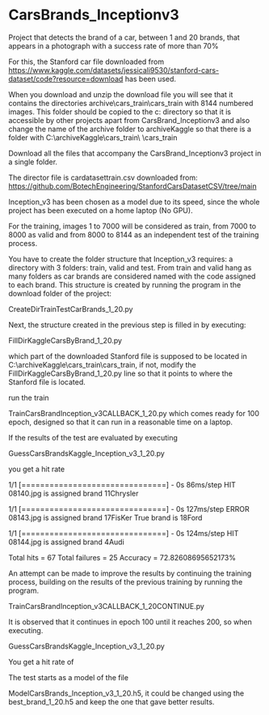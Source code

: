 # CarsBrands_Inceptionv3
Project that detects the brand of a car, between 1 and 20 brands, that appears in a photograph with a success rate of more than 70%

For this, the Stanford car file downloaded from https://www.kaggle.com/datasets/jessicali9530/stanford-cars-dataset/code?resource=download has been used.

When you download and unzip the download file you will see that it contains the directories
archive\cars_train\cars_train with 8144 numbered images. This folder should be copied to the c: directory so that it is accessible by other projects apart from CarsBrand_Inceptionv3 and also change the name of the archive folder to archiveKaggle so that there is a folder with C:\\archiveKaggle\\cars_train\ \cars_train

Download all the files that accompany the CarsBrand_Inceptionv3 project in a single folder.

The director file is cardatasettrain.csv downloaded from:
https://github.com/BotechEngineering/StanfordCarsDatasetCSV/tree/main

Inception_v3 has been chosen as a model due to its speed, since the whole project has been executed on a home laptop (No GPU).

For the training, images 1 to 7000 will be considered as train, from 7000 to 8000 as valid and from 8000 to 8144 as an independent test of the training process.

You have to create the folder structure that Inception_v3 requires: a directory with 3 folders: train, valid and test. From train and valid hang as many folders as car brands are considered named with the code assigned to each brand. This structure is created by running the program in the download folder of the project:

CreateDirTrainTestCarBrands_1_20.py

Next, the structure created in the previous step is filled in by executing:

FillDirKaggleCarsByBrand_1_20.py

which part of the downloaded Stanford file is supposed to be located in C:\\archiveKaggle\\cars_train\\cars_train, if not, modify the FillDirKaggleCarsByBrand_1_20.py line so that it points to where the Stanford file is located.

run the train


TrainCarsBrandInception_v3CALLBACK_1_20.py
which comes ready for 100 epoch, designed so that it can run in a reasonable time on a laptop.

If the results of the test are evaluated by executing

GuessCarsBrandsKaggle_Inception_v3_1_20.py

you get a hit rate


1/1 [===============================] - 0s 86ms/step
HIT 08140.jpg is assigned brand 11Chrysler

1/1 [===============================] - 0s 127ms/step
ERROR 08143.jpg is assigned brand 17FisKer
   True brand is 18Ford

1/1 [===============================] - 0s 124ms/step
HIT 08144.jpg is assigned brand 4Audi


Total hits = 67
Total failures = 25
Accuracy = 72.82608695652173%

An attempt can be made to improve the results by continuing the training process, building on the results of the previous training by running the program.

TrainCarsBrandInception_v3CALLBACK_1_20CONTINUE.py

It is observed that it continues in epoch 100 until it reaches 200, so when executing.

GuessCarsBrandsKaggle_Inception_v3_1_20.py

You get a hit rate of

The test starts as a model of the file

ModelCarsBrands_Inception_v3_1_20.h5, it could be changed using the best_brand_1_20.h5 and keep the one that gave better results.

